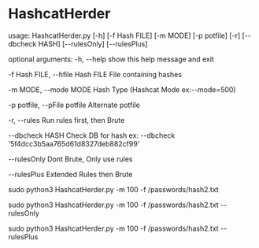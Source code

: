 # HashcatHerder

usage: HashcatHerder.py [-h] [-f Hash FILE] [-m MODE] [-p potfile] [-r]
                        [--dbcheck HASH] [--rulesOnly] [--rulesPlus]

optional arguments:
  -h, --help            show this help message and exit
  
  -f Hash FILE, 
  --hfile Hash FILE     File containing hashes
  
  -m MODE, 
  --mode MODE           Hash Type (Hashcat Mode ex:--mode=500)
  
  -p potfile, 
  --pFile potfile       Alternate potfile
  
  -r, 
  --rules               Run rules first, then Brute
  
  --dbcheck HASH        Check DB for hash ex: --dbcheck '5f4dcc3b5aa765d61d8327deb882cf99'
  
  --rulesOnly           Dont Brute, Only use rules
  
  --rulesPlus           Extended Rules then Brute

sudo python3 HashcatHerder.py -m 100 -f /passwords/hash2.txt

sudo python3 HashcatHerder.py -m 100 -f /passwords/hash2.txt --rulesOnly

sudo python3 HashcatHerder.py -m 100 -f /passwords/hash2.txt --rulesPlus
